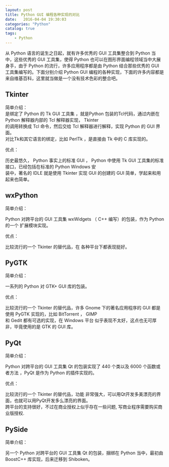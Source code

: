 ```yaml
---
layout: post
title: Python GUI 编程各种实现的对比
date:   2016-04-04 19:30:03
categories: "Python"
catalog: true
tags: 
    - Python
---
```




从 Python 语言的诞生之日起，就有许多优秀的 GUI 工具集整合到 Python 当中，这些优秀的 GUI 工具集，使得 Python 也可以在图形界面编程领域当中大展身手，由于 Python 的流行，许多应用程序都是由 Python 结合那些优秀的 GUI 工具集编写的。下面分别介绍 Python GUI 编程的各种实现，下面的许多内容都是来自维基百科，这里就当做是一个没有技术色彩的整合吧。   

## Tkinter

简单介绍：   
是绑定了 Python 的 Tk GUI 工具集 ，就是Python 包装的Tcl代码，通过内嵌在 Python 解释器内部的 Tcl 解释器实现， Tkinter   
的调用转换成 Tcl 命令，然后交给 Tcl 解释器进行解释，实现 Python 的 GUI 界面。   
对比Tk和其它语言的绑定，比如 PerlTk ，是直接由 Tk 中的 C 库实现的。   

优点：   

历史最悠久， Python 事实上的标准 GUI ， Python 中使用 Tk GUI 工具集的标准接口，已经包括在标准的 Python Windows 安   
装中，著名的 IDLE 就是使用 Tkinter 实现 GUI 的创建的 GUI 简单，学起来和用起来也简单。   

## wxPython

简单介绍：   

Python 对跨平台的 GUI 工具集 wxWidgets （ C++ 编写）的包装，作为 Python 的一个 扩展模块实现。   

优点：   

比较流行的一个 Tkinter 的替代品，在 各种平台下都表现挺好。   

## PyGTK

简单介绍：   

一系列的 Python 对 GTK+ GUI 库的包装。   

优点：   

比较流行的一个 Tkinter 的替代品，许多 Gnome 下的著名应用程序的 GUI 都是使用 PyGTK 实现的，比如 BitTorrent ， GIMP   
和 Gedit 都有可选的实现，在 Windows 平台 似乎表现不太好，这点也无可厚非，毕竟使用的是 GTK 的 GUI 库。   

## PyQt

简单介绍：   

Python 对跨平台的 GUI 工具集 Qt 的包装实现了 440 个类以及 6000 个函数或者方法 ，PyQt 是作为 Python 的插件实现的。   

优点：   

比较流行的一个 Tkinter 的替代品，功能 非常强大，可以用Qt开发多美漂亮的界面，也就可以用PyQt开发多么漂亮的界面。   
跨平台的支持很好，不过在商业授权上似乎存在一些问题, 写商业程序需要购买商业版授权.   

## PySide

简单介绍：   

另一个 Python 对跨平台的 GUI 工具集 Qt 的包装，捆绑在 Python 当中，最初由 BoostC++ 库实现，后来迁移到 Shiboken。